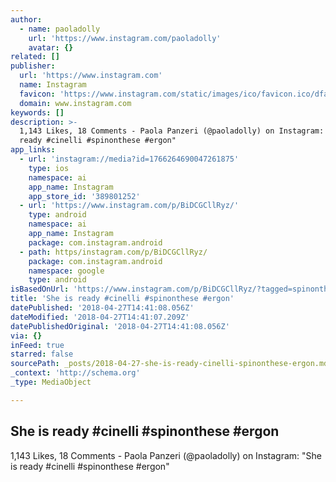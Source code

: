 ```yaml
---
author:
  - name: paoladolly
    url: 'https://www.instagram.com/paoladolly'
    avatar: {}
related: []
publisher:
  url: 'https://www.instagram.com'
  name: Instagram
  favicon: 'https://www.instagram.com/static/images/ico/favicon.ico/dfa85bb1fd63.ico'
  domain: www.instagram.com
keywords: []
description: >-
  1,143 Likes, 18 Comments - Paola Panzeri (@paoladolly) on Instagram: "She is
  ready #cinelli #spinonthese #ergon"
app_links:
  - url: 'instagram://media?id=1766264690047261875'
    type: ios
    namespace: ai
    app_name: Instagram
    app_store_id: '389801252'
  - url: 'https://www.instagram.com/p/BiDCGCllRyz/'
    type: android
    namespace: ai
    app_name: Instagram
    package: com.instagram.android
  - path: https/instagram.com/p/BiDCGCllRyz/
    package: com.instagram.android
    namespace: google
    type: android
isBasedOnUrl: 'https://www.instagram.com/p/BiDCGCllRyz/?tagged=spinonthese'
title: 'She is ready #cinelli #spinonthese #ergon'
datePublished: '2018-04-27T14:41:08.056Z'
dateModified: '2018-04-27T14:41:07.209Z'
datePublishedOriginal: '2018-04-27T14:41:08.056Z'
via: {}
inFeed: true
starred: false
sourcePath: _posts/2018-04-27-she-is-ready-cinelli-spinonthese-ergon.md
_context: 'http://schema.org'
_type: MediaObject

---
```

<article style=""><h1>She is ready #cinelli #spinonthese #ergon</h1><p>1,143 Likes, 18 Comments - Paola Panzeri (@paoladolly) on Instagram: "She is ready #cinelli #spinonthese #ergon"</p></article>
